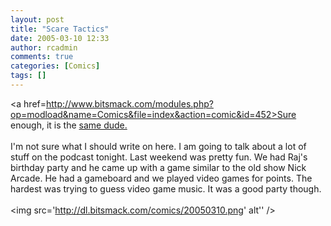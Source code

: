 ```yaml
---
layout: post
title: "Scare Tactics"
date: 2005-03-10 12:33
author: rcadmin
comments: true
categories: [Comics]
tags: []
---
```

<a href=http://www.bitsmack.com/modules.php?op=modload&name=Comics&file=index&action=comic&id=452>Sure enough,</a> it is the <a href=http://www.imdb.com/name/nm0903677/>same dude.</a><br />
<br />
I'm not sure what I should write on here. I am going to talk about a lot of stuff on the podcast tonight. Last weekend was pretty fun. We had Raj's birthday party and he came up with a game similar to the old show Nick Arcade. He had a gameboard and we played video games for points. The hardest was trying to guess video game music. It was a good party though.<Br><br><!--more--><img src='http://dl.bitsmack.com/comics/20050310.png' alt'' />
